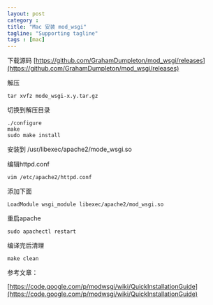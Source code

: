 ```yaml
---
layout: post
category : 
title: "Mac 安装 mod_wsgi"
tagline: "Supporting tagline"
tags : [mac]
---
```


下载源码
[https://github.com/GrahamDumpleton/mod_wsgi/releases](https://github.com/GrahamDumpleton/mod_wsgi/releases)

解压

	tar xvfz mode_wsgi-x.y.tar.gz

切换到解压目录

	./configure
	make
	sudo make install

安装到 /usr/libexec/apache2/mode_wsgi.so

编辑httpd.conf

	vim /etc/apache2/httpd.conf

添加下面

	LoadModule wsgi_module libexec/apache2/mod_wsgi.so

重启apache

	sudo apachectl restart

编译完后清理

	make clean

参考文章：

[https://code.google.com/p/modwsgi/wiki/QuickInstallationGuide](https://code.google.com/p/modwsgi/wiki/QuickInstallationGuide)